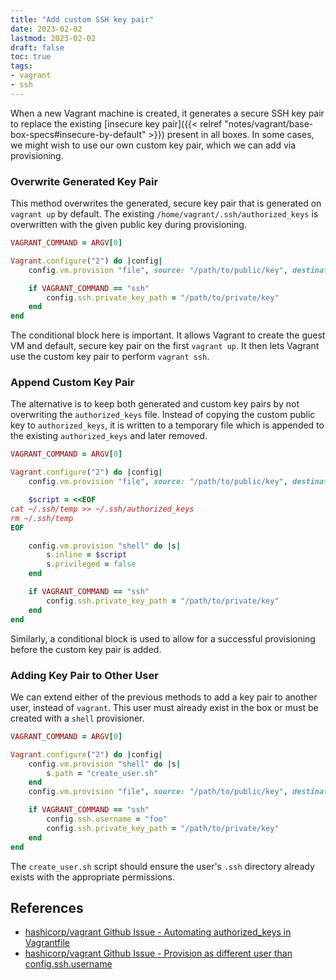 ```yaml
---
title: "Add custom SSH key pair"
date: 2023-02-02
lastmod: 2023-02-02
draft: false
toc: true
tags:
- vagrant
- ssh
---
```


When a new Vagrant machine is created, it generates a secure SSH key pair to
replace the existing [insecure key pair]({{< relref
"notes/vagrant/base-box-specs#insecure-by-default" >}}) present in all boxes. In
some cases, we might wish to use our own custom key pair, which we can add via
provisioning.

### Overwrite Generated Key Pair

This method overwrites the generated, secure key pair that is generated on
`vagrant up` by default. The existing `/home/vagrant/.ssh/authorized_keys` is
overwritten with the given public key during provisioning.

```ruby
VAGRANT_COMMAND = ARGV[0]

Vagrant.configure("2") do |config|
	config.vm.provision "file", source: "/path/to/public/key", destination: "~/.ssh/authorized_keys"

	if VAGRANT_COMMAND == "ssh"
		config.ssh.private_key_path = "/path/to/private/key"
	end
end
```

The conditional block here is important. It allows Vagrant to create the guest
VM and default, secure key pair on the first `vagrant up`. It then lets Vagrant
use the custom key pair to perform `vagrant ssh`.

### Append Custom Key Pair

The alternative is to keep both generated and custom key pairs by not
overwriting the `authorized_keys` file. Instead of copying the custom public key
to `authorized_keys`, it is written to a temporary file which is appended to the
existing `authorized_keys` and later removed.

```ruby
VAGRANT_COMMAND = ARGV[0]

Vagrant.configure("2") do |config|
	config.vm.provision "file", source: "/path/to/public/key", destination: "~/.ssh/temp"

	$script = <<EOF
cat ~/.ssh/temp >> ~/.ssh/authorized_keys
rm ~/.ssh/temp
EOF

	config.vm.provision "shell" do |s|
		s.inline = $script
		s.privileged = false
	end

	if VAGRANT_COMMAND == "ssh"
		config.ssh.private_key_path = "/path/to/private/key"
	end
end
```

Similarly, a conditional block is used to allow for a successful provisioning
before the custom key pair is added.

### Adding Key Pair to Other User

We can extend either of the previous methods to add a key pair to another user,
instead of `vagrant`. This user must already exist in the box or must be created
with a `shell` provisioner.

```ruby
VAGRANT_COMMAND = ARGV[0]

Vagrant.configure("2") do |config|
	config.vm.provision "shell" do |s|
		s.path = "create_user.sh"
	end
	config.vm.provision "file", source: "/path/to/public/key", destination: "/home/foo/.ssh/authorized_keys"

	if VAGRANT_COMMAND == "ssh"
		config.ssh.username = "foo"
		config.ssh.private_key_path = "/path/to/private/key"
	end
end
```

The `create_user.sh` script should ensure the user's `.ssh` directory already
exists with the appropriate permissions.

## References

- [hashicorp/vagrant Github Issue - Automating authorized_keys in
  Vagrantfile](https://github.com/hashicorp/vagrant/issues/992)
- [hashicorp/vagrant Github Issue - Provision as different user than
  config.ssh.username](https://github.com/hashicorp/vagrant/issues/1753)
